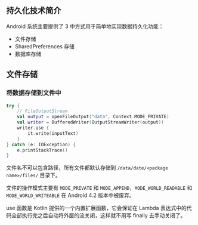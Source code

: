 ## 持久化技术简介

Android 系统主要提供了 3 中方式用于简单地实现数据持久化功能：

- 文件存储
- SharedPreferences 存储
- 数据库存储

## 文件存储

### 将数据存储到文件中

```kotlin
try {
    // FileOutputStream
    val output = openFileOutput("data", Context.MODE_PRIVATE)
    val writer = BufferedWriter(OutputStreamWriter(output))
    writer.use {
        it.write(inputText)
    }
} catch (e: IOException) {
    e.printStackTrace()
}
```

文件名不可以包含路径，所有文件都默认存储到 `/data/date/<package name>/files/` 目录下。

文件的操作模式主要有 `MODE_PRIVATE` 和 `MODE_APPEND`，`MODE_WORLD_READABLE` 和 `MODE_WORLD_WRITEABLE` 在 Android 4.2 版本中被废弃。

use 函数是 Kotlin 提供的一个内置扩展函数，它会保证在 Lambda 表达式中的代码全部执行完之后自动将外层的流关闭，这样就不用写 finally 去手动关闭了。

